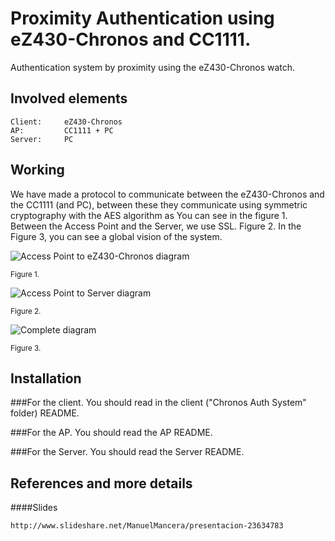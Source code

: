 Proximity Authentication using eZ430-Chronos and CC1111.
============================================================

Authentication system by proximity using the eZ430-Chronos watch.

Involved elements
-----------------
```
Client:     eZ430-Chronos
AP:         CC1111 + PC	
Server:     PC	
```
	
Working
-------

We have made a protocol to communicate between the eZ430-Chronos and the CC1111 (and PC),  between these they communicate using symmetric cryptography with the AES algorithm as You can see in the figure 1. Between the Access Point and the Server, we use SSL. Figure 2. In the Figure 3, you can see a global vision of the system.

![Access Point to eZ430-Chronos diagram](https://raw.github.com/wiki/Sinkmanu/auth-system-chronos/AP2Chronos.png)

<small>Figure 1.</small>

![Access Point to Server diagram](https://raw.github.com/wiki/Sinkmanu/auth-system-chronos/AP2Server.png)

<small>Figure 2.</small>

![Complete diagram](https://raw.github.com/wiki/Sinkmanu/auth-system-chronos/Generico.png)

<small>Figure 3.</small>

Installation
-----------

###For the client. 
You should read in the client ("Chronos Auth System" folder) README.

###For the AP. 
You should read the AP README.

###For the Server. 
You should read the Server README.


References and more details
---------------------------

####Slides
```
http://www.slideshare.net/ManuelMancera/presentacion-23634783
```



